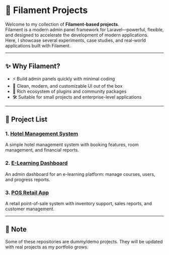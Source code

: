 # 🚀 Filament Projects

Welcome to my collection of **Filament-based projects**.  
Filament is a modern admin panel framework for Laravel—powerful, flexible, and designed to accelerate the development of modern applications.  
Here, I showcase several experiments, case studies, and real-world applications built with Filament.

---

## ✨ Why Filament?
- ⚡ Build admin panels quickly with minimal coding  
- 🎨 Clean, modern, and customizable UI out of the box  
- 🔌 Rich ecosystem of plugins and community packages  
- 🛠 Suitable for small projects and enterprise-level applications  

---

## 📂 Project List

### 1. [Hotel Management System](https://github.com/username/hotel-management-filament)
A simple hotel management system with booking features, room management, and financial reports.

### 2. [E-Learning Dashboard](https://github.com/username/elearning-filament)
An admin dashboard for an e-learning platform: manage courses, users, and progress reports.

### 3. [POS Retail App](https://github.com/username/pos-retail-filament)
A retail point-of-sale system with inventory support, sales reports, and customer management.

---

## 📌 Note
Some of these repositories are dummy/demo projects. They will be updated with real projects as my portfolio grows.  
